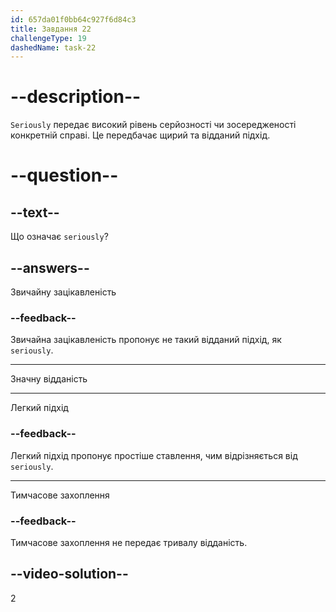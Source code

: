 ```yaml
---
id: 657da01f0bb64c927f6d84c3
title: Завдання 22
challengeType: 19
dashedName: task-22
---
```


# --description--

`Seriously` передає високий рівень серйозності чи зосередженості конкретній справі. Це передбачає щирий та відданий підхід.

# --question--

## --text--

Що означає `seriously`?

## --answers--

Звичайну зацікавленість

### --feedback--

Звичайна зацікавленість пропонує не такий відданий підхід, як `seriously`.

---

Значну відданість

---

Легкий підхід

### --feedback--

Легкий підхід пропонує простіше ставлення, чим відрізняється від `seriously`.

---

Тимчасове захоплення

### --feedback--

Тимчасове захоплення не передає тривалу відданість.

## --video-solution--

2
